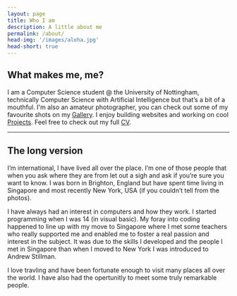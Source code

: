 ```yaml
---
layout: page
title: Who I am
description: A little about me
permalink: /about/
head-img: '/images/aloha.jpg'
head-short: true
---
```



## What makes me, me?

I am a Computer Science student @ the University of Nottingham, technically Computer Science with Artificial Intelligence but that’s a bit of a mouthful.
I'm also an amateur photographer, you can check out some of my favourite shots on my [Gallery][gallery].
I enjoy building websites and working on cool [Projects][projects].
Feel free to check out my full [CV](/docs/cv.pdf).


---

## The long version

I’m international, I have lived all over the place. I’m one of those people that when you ask where they are from let out a sigh and ask if you’re sure you want to know. I was born in Brighton, England but have spent time living in Singapore and most recently New York, USA (if you couldn’t tell from the photos).

I have always had an interest in computers and how they work. I started programming when I was 14 (in visual basic). My foray into coding happened to line up with my move to Singapore where I met some teachers who really supported me and enabled me to foster a real passion and interest in the subject. It was due to the skills I developed and the people I met in Singapore than when I moved to New York I was introduced to Andrew Stillman.


I love travling and have been fortunate enough to visit many places all over the world. I have also had the opertunitly to meet some truly remarkable people.

[autoCrat]: https://chrome.google.com/webstore/detail/autocrat/ppgnklghfnlijoafjjkpoakpjjpdkgdj?hl=en-US "Sheets add-on"
[ttny]: projects/teentech "TeenTech NY"
[gallery]: /gallery "My Photos"
[projects]: /projects "My Projects"

